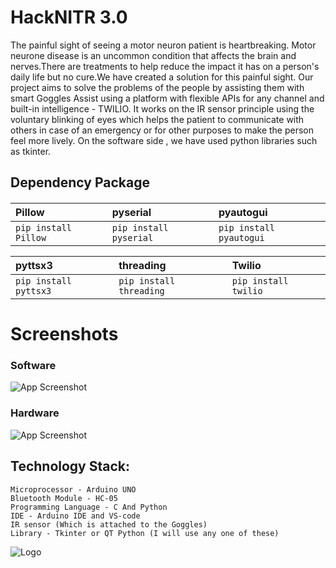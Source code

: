 
# HackNITR 3.0
The painful sight of seeing a motor neuron patient is heartbreaking. Motor neurone disease is an uncommon condition that affects the brain and nerves.There are treatments to help reduce the impact it has on a person's daily life but no cure.We have created a solution for this painful sight. Our project aims to solve the problems of the people by assisting them with smart Goggles Assist using a platform with flexible APIs for any channel and built-in intelligence - TWILIO. It works on the IR sensor principle using the voluntary blinking of eyes which helps the patient to communicate with others in case of an emergency or for other purposes to make the person feel more lively. On the software side , we have used python libraries such as tkinter.


## Dependency Package

#### 

|Pillow |  pyserial   | pyautogui |
| :-------- | :------- | :------------------------- |
| `pip install Pillow` | `pip install pyserial` | `pip install pyautogui`|

|pyttsx3 |  threading   | Twilio |
| :-------- | :------- | :------------------------- |
| `pip install pyttsx3` | `pip install threading` | `pip install twilio`|



# Screenshots

### Software
![App Screenshot](https://user-images.githubusercontent.com/51821426/139554904-141e3330-0ab8-4093-ace4-64045f9e2474.PNG)
### Hardware
![App Screenshot](https://user-images.githubusercontent.com/51821426/139543234-a4490620-f200-4dae-bce1-9fe440d67428.jpeg)


## Technology Stack: 

    Microprocessor - Arduino UNO 
    Bluetooth Module - HC-05
    Programming Language - C And Python
    IDE - Arduino IDE and VS-code 
    IR sensor (Which is attached to the Goggles)
    Library - Tkinter or QT Python (I will use any one of these)


![Logo](https://user-images.githubusercontent.com/51821426/139543560-8ae46fa2-3670-4975-8946-5d13f6dd28e0.png)

